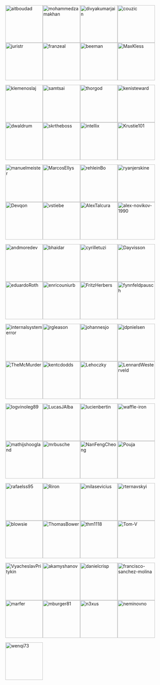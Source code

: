 [<img alt="aitboudad" src="https://avatars.githubusercontent.com/u/1753742?v=4&s=117" width="117">](https://github.com/aitboudad)[<img alt="mohammedzamakhan" src="https://avatars.githubusercontent.com/u/2327532?v=4&s=117" width="117">](https://github.com/mohammedzamakhan)[<img alt="divyakumarjain" src="https://avatars.githubusercontent.com/u/2039134?v=4&s=117" width="117">](https://github.com/divyakumarjain)[<img alt="couzic" src="https://avatars.githubusercontent.com/u/1380322?v=4&s=117" width="117">](https://github.com/couzic)[<img alt="juristr" src="https://avatars.githubusercontent.com/u/542458?v=4&s=117" width="117">](https://github.com/juristr)[<img alt="franzeal" src="https://avatars.githubusercontent.com/u/7455769?v=4&s=117" width="117">](https://github.com/franzeal)[<img alt="beeman" src="https://avatars.githubusercontent.com/u/36491?v=4&s=117" width="117">](https://github.com/beeman)[<img alt="MaxKless" src="https://avatars.githubusercontent.com/u/34165455?v=4&s=117" width="117">](https://github.com/MaxKless)

[<img alt="klemenoslaj" src="https://avatars.githubusercontent.com/u/7548247?v=4&s=117" width="117">](https://github.com/klemenoslaj)[<img alt="samtsai" src="https://avatars.githubusercontent.com/u/225526?v=4&s=117" width="117">](https://github.com/samtsai)[<img alt="thorgod" src="https://avatars.githubusercontent.com/u/13910170?v=4&s=117" width="117">](https://github.com/thorgod)[<img alt="kenisteward" src="https://avatars.githubusercontent.com/u/12831669?v=4&s=117" width="117">](https://github.com/kenisteward)[<img alt="dwaldrum" src="https://avatars.githubusercontent.com/u/386721?v=4&s=117" width="117">](https://github.com/dwaldrum)[<img alt="skrtheboss" src="https://avatars.githubusercontent.com/u/10209728?v=4&s=117" width="117">](https://github.com/skrtheboss)[<img alt="intellix" src="https://avatars.githubusercontent.com/u/1162531?v=4&s=117" width="117">](https://github.com/intellix)[<img alt="Krustie101" src="https://avatars.githubusercontent.com/u/1636728?v=4&s=117" width="117">](https://github.com/Krustie101)

[<img alt="manuelmeister" src="https://avatars.githubusercontent.com/u/3001985?v=4&s=117" width="117">](https://github.com/manuelmeister)[<img alt="MarcosEllys" src="https://avatars.githubusercontent.com/u/6751242?v=4&s=117" width="117">](https://github.com/MarcosEllys)[<img alt="rehleinBo" src="https://avatars.githubusercontent.com/u/7338819?v=4&s=117" width="117">](https://github.com/rehleinBo)[<img alt="ryanjerskine" src="https://avatars.githubusercontent.com/u/5464778?v=4&s=117" width="117">](https://github.com/ryanjerskine)[<img alt="Devqon" src="https://avatars.githubusercontent.com/u/9316480?v=4&s=117" width="117">](https://github.com/Devqon)[<img alt="vstiebe" src="https://avatars.githubusercontent.com/u/13326475?v=4&s=117" width="117">](https://github.com/vstiebe)[<img alt="AlexTalcura" src="https://avatars.githubusercontent.com/u/20095773?v=4&s=117" width="117">](https://github.com/AlexTalcura)[<img alt="alex-novikov-1990" src="https://avatars.githubusercontent.com/u/6377930?v=4&s=117" width="117">](https://github.com/alex-novikov-1990)

[<img alt="andmoredev" src="https://avatars.githubusercontent.com/u/33256364?v=4&s=117" width="117">](https://github.com/andmoredev)[<img alt="bhaidar" src="https://avatars.githubusercontent.com/u/1163421?v=4&s=117" width="117">](https://github.com/bhaidar)[<img alt="cyrilletuzi" src="https://avatars.githubusercontent.com/u/555867?v=4&s=117" width="117">](https://github.com/cyrilletuzi)[<img alt="Dayvisson" src="https://avatars.githubusercontent.com/u/12189515?v=4&s=117" width="117">](https://github.com/Dayvisson)[<img alt="eduardoRoth" src="https://avatars.githubusercontent.com/u/5419161?v=4&s=117" width="117">](https://github.com/eduardoRoth)[<img alt="enricouniurb" src="https://avatars.githubusercontent.com/u/38656571?v=4&s=117" width="117">](https://github.com/enricouniurb)[<img alt="FritzHerbers" src="https://avatars.githubusercontent.com/u/10029682?v=4&s=117" width="117">](https://github.com/FritzHerbers)[<img alt="fynnfeldpausch" src="https://avatars.githubusercontent.com/u/1246913?v=4&s=117" width="117">](https://github.com/fynnfeldpausch)

[<img alt="internalsystemerror" src="https://avatars.githubusercontent.com/u/1626298?v=4&s=117" width="117">](https://github.com/internalsystemerror)[<img alt="jrgleason" src="https://avatars.githubusercontent.com/u/1319151?v=4&s=117" width="117">](https://github.com/jrgleason)[<img alt="johannesjo" src="https://avatars.githubusercontent.com/u/1456265?v=4&s=117" width="117">](https://github.com/johannesjo)[<img alt="jdpnielsen" src="https://avatars.githubusercontent.com/u/8746698?v=4&s=117" width="117">](https://github.com/jdpnielsen)[<img alt="TheMcMurder" src="https://avatars.githubusercontent.com/u/3059715?v=4&s=117" width="117">](https://github.com/TheMcMurder)[<img alt="kentcdodds" src="https://avatars.githubusercontent.com/u/1500684?v=4&s=117" width="117">](https://github.com/kentcdodds)[<img alt="Lehoczky" src="https://avatars.githubusercontent.com/u/31937175?v=4&s=117" width="117">](https://github.com/Lehoczky)[<img alt="LennardWesterveld" src="https://avatars.githubusercontent.com/u/1076589?v=4&s=117" width="117">](https://github.com/LennardWesterveld)

[<img alt="logvinoleg89" src="https://avatars.githubusercontent.com/u/12018303?v=4&s=117" width="117">](https://github.com/logvinoleg89)[<img alt="LucasJAlba" src="https://avatars.githubusercontent.com/u/2780076?v=4&s=117" width="117">](https://github.com/LucasJAlba)[<img alt="lucienbertin" src="https://avatars.githubusercontent.com/u/10089239?v=4&s=117" width="117">](https://github.com/lucienbertin)[<img alt="waffle-iron" src="https://avatars.githubusercontent.com/u/6912981?v=4&s=117" width="117">](https://github.com/waffle-iron)[<img alt="mathijshoogland" src="https://avatars.githubusercontent.com/u/7372934?v=4&s=117" width="117">](https://github.com/mathijshoogland)[<img alt="mrbusche" src="https://avatars.githubusercontent.com/u/792378?v=4&s=117" width="117">](https://github.com/mrbusche)[<img alt="NanFengCheong" src="https://avatars.githubusercontent.com/u/7321833?v=4&s=117" width="117">](https://github.com/NanFengCheong)[<img alt="Pouja" src="https://avatars.githubusercontent.com/u/2385144?v=4&s=117" width="117">](https://github.com/Pouja)

[<img alt="rafaelss95" src="https://avatars.githubusercontent.com/u/11965907?v=4&s=117" width="117">](https://github.com/rafaelss95)[<img alt="Riron" src="https://avatars.githubusercontent.com/u/5145523?v=4&s=117" width="117">](https://github.com/Riron)[<img alt="milasevicius" src="https://avatars.githubusercontent.com/u/1790265?v=4&s=117" width="117">](https://github.com/milasevicius)[<img alt="rternavskyi" src="https://avatars.githubusercontent.com/u/26190424?v=4&s=117" width="117">](https://github.com/rternavskyi)[<img alt="blowsie" src="https://avatars.githubusercontent.com/u/308572?v=4&s=117" width="117">](https://github.com/blowsie)[<img alt="ThomasBower" src="https://avatars.githubusercontent.com/u/295527?v=4&s=117" width="117">](https://github.com/ThomasBower)[<img alt="thm1118" src="https://avatars.githubusercontent.com/u/3632180?v=4&s=117" width="117">](https://github.com/thm1118)[<img alt="Tom-V" src="https://avatars.githubusercontent.com/u/322654?v=4&s=117" width="117">](https://github.com/Tom-V)

[<img alt="VyacheslavPritykin" src="https://avatars.githubusercontent.com/u/819457?v=4&s=117" width="117">](https://github.com/VyacheslavPritykin)[<img alt="akamyshanov" src="https://avatars.githubusercontent.com/u/1358330?v=4&s=117" width="117">](https://github.com/akamyshanov)[<img alt="danielcrisp" src="https://avatars.githubusercontent.com/u/1104814?v=4&s=117" width="117">](https://github.com/danielcrisp)[<img alt="francisco-sanchez-molina" src="https://avatars.githubusercontent.com/u/9049706?v=4&s=117" width="117">](https://github.com/francisco-sanchez-molina)[<img alt="marfer" src="https://avatars.githubusercontent.com/u/1127166?v=4&s=117" width="117">](https://github.com/marfer)[<img alt="mburger81" src="https://avatars.githubusercontent.com/u/3778892?v=4&s=117" width="117">](https://github.com/mburger81)[<img alt="n3xus" src="https://avatars.githubusercontent.com/u/510213?v=4&s=117" width="117">](https://github.com/n3xus)[<img alt="neminovno" src="https://avatars.githubusercontent.com/u/1468887?v=4&s=117" width="117">](https://github.com/neminovno)

[<img alt="wenqi73" src="https://avatars.githubusercontent.com/u/23337087?v=4&s=117" width="117">](https://github.com/wenqi73)


